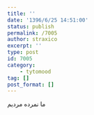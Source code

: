 ```yaml
---
title: ''
date: '1396/6/25 14:51:00'
status: publish
permalink: /7005
author: straxico
excerpt: ''
type: post
id: 7005
category:
    - tytomood
tag: []
post_format: []
---
```

ما نمرده مردیم